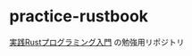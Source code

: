 # practice-rustbook

[実践Rustプログラミング入門](https://www.shuwasystem.co.jp/book/9784798061702.html) の勉強用リポジトリ